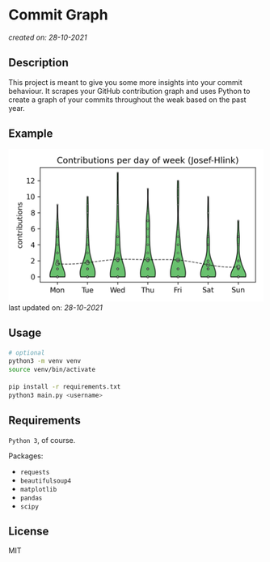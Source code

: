 # Commit Graph

_created on: 28-10-2021_

## Description

This project is meant to give you some more insights into your commit behaviour.
It scrapes your GitHub contribution graph and uses Python to create a graph of your commits throughout the weak based on the past year.


## Example

![Example](contributions.png)
last updated on: _28-10-2021_

## Usage

```bash
# optional
python3 -m venv venv
source venv/bin/activate

pip install -r requirements.txt
python3 main.py <username>
```

## Requirements

`Python 3`, of course.

Packages:
- `requests`
- `beautifulsoup4`
- `matplotlib`
- `pandas`
- `scipy`

## License

MIT

